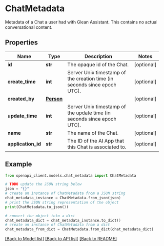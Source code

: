 # ChatMetadata

Metadata of a Chat a user had with Glean Assistant. This contains no actual conversational content.

## Properties

Name | Type | Description | Notes
------------ | ------------- | ------------- | -------------
**id** | **str** | The opaque id of the Chat. | [optional] 
**create_time** | **int** | Server Unix timestamp of the creation time (in seconds since epoch UTC). | [optional] 
**created_by** | [**Person**](Person.md) |  | [optional] 
**update_time** | **int** | Server Unix timestamp of the update time (in seconds since epoch UTC). | [optional] 
**name** | **str** | The name of the Chat. | [optional] 
**application_id** | **str** | The ID of the AI App that this Chat is associated to. | [optional] 

## Example

```python
from openapi_client.models.chat_metadata import ChatMetadata

# TODO update the JSON string below
json = "{}"
# create an instance of ChatMetadata from a JSON string
chat_metadata_instance = ChatMetadata.from_json(json)
# print the JSON string representation of the object
print(ChatMetadata.to_json())

# convert the object into a dict
chat_metadata_dict = chat_metadata_instance.to_dict()
# create an instance of ChatMetadata from a dict
chat_metadata_from_dict = ChatMetadata.from_dict(chat_metadata_dict)
```
[[Back to Model list]](../README.md#documentation-for-models) [[Back to API list]](../README.md#documentation-for-api-endpoints) [[Back to README]](../README.md)



